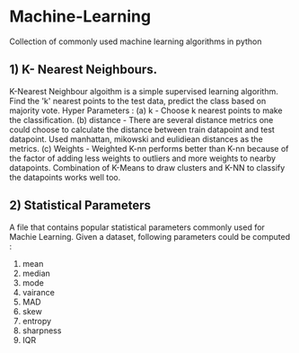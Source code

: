 # Machine-Learning
Collection of commonly used machine learning algorithms in python

## 1) K- Nearest Neighbours.
K-Nearest Neighbour algoithm is a simple supervised learning algorithm. Find the 'k' nearest points to the test data, predict the class based on majority vote.
Hyper Parameters : 
  (a) k - Choose k nearest points to make the classification. 
  (b) distance - There are several distance metrics one could choose to calculate the distance between train datapoint and test datapoint. Used manhattan, mikowski and eulidiean distances as the metrics.
  (c) Weights - Weighted K-nn performs better than K-nn because of the factor of adding less weights to outliers and more weights to nearby datapoints.
 Combination of K-Means to draw clusters and K-NN to classify the datapoints works well too.

## 2) Statistical Parameters
  A file that contains popular statistical parameters commonly used for Machie Learning. Given a dataset, following parameters could be computed :
  1) mean
  2) median
  3) mode
  4) vairance
  5) MAD
  6) skew
  7) entropy
  8) sharpness
  9) IQR
